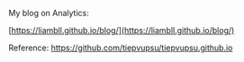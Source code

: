 My blog on Analytics:

[https://liambll.github.io/blog/](https://liambll.github.io/blog/)

Reference:
https://github.com/tiepvupsu/tiepvupsu.github.io

